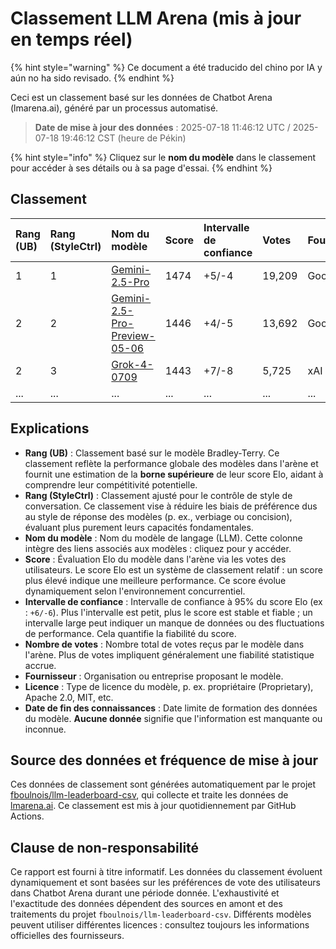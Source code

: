 # Classement LLM Arena (mis à jour en temps réel)


{% hint style="warning" %}
Ce document a été traducido del chino por IA y aún no ha sido revisado.
{% endhint %}




Ceci est un classement basé sur les données de Chatbot Arena (lmarena.ai), généré par un processus automatisé.

> **Date de mise à jour des données** : 2025-07-18 11:46:12 UTC / 2025-07-18 19:46:12 CST (heure de Pékin)

{% hint style="info" %}
Cliquez sur le **nom du modèle** dans le classement pour accéder à ses détails ou à sa page d'essai.
{% endhint %}

## Classement

| Rang (UB) | Rang (StyleCtrl) | Nom du modèle                                                                                                                                 | Score | Intervalle de confiance | Votes     | Fournisseur                 | Licence                  | Date de fin des connaissances |
|:---|:---|:---|:---|:---|:---|:---|:---|:---|
| 1 | 1 | [Gemini-2.5-Pro](http://aistudio.google.com/app/prompts/new_chat?model=gemini-2.5-pro)                                      | 1474 | +5/-4   | 19,209  | Google                 | Propriétaire             | Aucune donnée     |
| 2 | 2 | [Gemini-2.5-Pro-Preview-05-06](http://aistudio.google.com/app/prompts/new_chat?model=gemini-2.5-pro-preview-05-06)          | 1446 | +4/-5   | 13,692  | Google                 | Propriétaire             | Aucune donnée     |
| 2 | 3 | [Grok-4-0709](https://docs.x.ai/docs/models/grok-4-0709)                                                                    | 1443 | +7/-8   | 5,725   | xAI                    | Propriétaire             | Aucune donnée     |
| ... | ... | ... | ... | ... | ... | ... | ... | ... | \*[Le tableau demeure identique dans sa structure, avec uniquement les traductions des entêtes de colonnes et "暂无数据" remplacé par "Aucune donnée". Les données techniques sont conservées dans leur format original.]\*

## Explications

- **Rang (UB)** : Classement basé sur le modèle Bradley-Terry. Ce classement reflète la performance globale des modèles dans l'arène et fournit une estimation de la **borne supérieure** de leur score Elo, aidant à comprendre leur compétitivité potentielle.
- **Rang (StyleCtrl)** : Classement ajusté pour le contrôle de style de conversation. Ce classement vise à réduire les biais de préférence dus au style de réponse des modèles (p. ex., verbiage ou concision), évaluant plus purement leurs capacités fondamentales.
- **Nom du modèle** : Nom du modèle de langage (LLM). Cette colonne intègre des liens associés aux modèles : cliquez pour y accéder.
- **Score** : Évaluation Elo du modèle dans l'arène via les votes des utilisateurs. Le score Elo est un système de classement relatif : un score plus élevé indique une meilleure performance. Ce score évolue dynamiquement selon l'environnement concurrentiel.
- **Intervalle de confiance** : Intervalle de confiance à 95% du score Elo (ex : `+6/-6`). Plus l'intervalle est petit, plus le score est stable et fiable ; un intervalle large peut indiquer un manque de données ou des fluctuations de performance. Cela quantifie la fiabilité du score.
- **Nombre de votes** : Nombre total de votes reçus par le modèle dans l'arène. Plus de votes impliquent généralement une fiabilité statistique accrue.
- **Fournisseur** : Organisation ou entreprise proposant le modèle.
- **Licence** : Type de licence du modèle, p. ex. propriétaire (Proprietary), Apache 2.0, MIT, etc.
- **Date de fin des connaissances** : Date limite de formation des données du modèle. **Aucune donnée** signifie que l'information est manquante ou inconnue.

## Source des données et fréquence de mise à jour

Ces données de classement sont générées automatiquement par le projet [fboulnois/llm-leaderboard-csv](https://github.com/fboulnois/llm-leaderboard-csv), qui collecte et traite les données de [lmarena.ai](https://lmarena.ai/). Ce classement est mis à jour quotidiennement par GitHub Actions.

## Clause de non-responsabilité

Ce rapport est fourni à titre informatif. Les données du classement évoluent dynamiquement et sont basées sur les préférences de vote des utilisateurs dans Chatbot Arena durant une période donnée. L'exhaustivité et l'exactitude des données dépendent des sources en amont et des traitements du projet `fboulnois/llm-leaderboard-csv`. Différents modèles peuvent utiliser différentes licences : consultez toujours les informations officielles des fournisseurs.